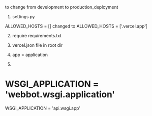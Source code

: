 to change from development to production_deployment


1. settings.py 

ALLOWED_HOSTS = [] changed to ALLOWED_HOSTS = ['.vercel.app']

2. require requirements.txt

3. vercel.json file in root dir

4. app = application

5. 
# WSGI_APPLICATION = 'webbot.wsgi.application'
WSGI_APPLICATION = 'api.wsgi.app'



